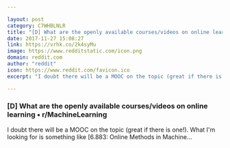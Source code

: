 ```yaml
---

layout: post
category: C7WHBLNLR
title: "[D] What are the openly available courses/videos on online learning • r/MachineLearning"
date: 2017-11-27 15:08:27
link: https://vrhk.co/2k4syMu
image: https://www.redditstatic.com/icon.png
domain: reddit.com
author: "reddit"
icon: https://www.reddit.com/favicon.ico
excerpt: "I doubt there will be a MOOC on the topic (great if there is one!). What I'm looking for is something like [6.883: Online Methods in Machine..."

---
```


### [D] What are the openly available courses/videos on online learning • r/MachineLearning

I doubt there will be a MOOC on the topic (great if there is one!). What I'm looking for is something like [6.883: Online Methods in Machine...